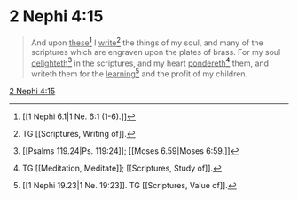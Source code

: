 # 2 Nephi 4:15

> And upon <u>these</u>[^a] I <u>write</u>[^b] the things of my soul, and many of the scriptures which are engraven upon the plates of brass. For my soul <u>delighteth</u>[^c] in the scriptures, and my heart <u>pondereth</u>[^d] them, and writeth them for the <u>learning</u>[^e] and the profit of my children.

[2 Nephi 4:15](https://www.churchofjesuschrist.org/study/scriptures/bofm/2-ne/4?lang=eng&id=p15#p15)


[^a]: [[1 Nephi 6.1|1 Ne. 6:1 (1-6).]]
[^b]: TG [[Scriptures, Writing of]].
[^c]: [[Psalms 119.24|Ps. 119:24]]; [[Moses 6.59|Moses 6:59.]]
[^d]: TG [[Meditation, Meditate]]; [[Scriptures, Study of]].
[^e]: [[1 Nephi 19.23|1 Ne. 19:23]]. TG [[Scriptures, Value of]].
